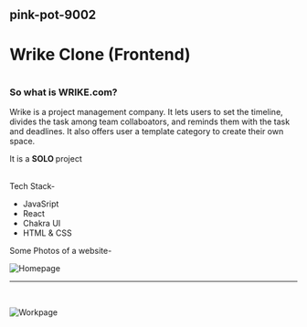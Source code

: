 ## pink-pot-9002

<h1><Strong>Wrike Clone (Frontend)</Strong> <h1>

<h3> So what is WRIKE.com? </h3> 

<p>Wrike is a project management company. It lets users to set the timeline, divides the task among team collaboators, and reminds them with the task and deadlines. It also offers user a template category to create their own space. </p> 

It is a <Strong> SOLO </Strong> project

<br/>
<bold> Tech Stack- </bold>
<ul>
  <li> JavaSript</li>
     <li>React  </li> <li> Chakra UI</li>
   <li>HTML & CSS </li>
</ul>


Some Photos of a website-

![Homepage](https://masai-course.s3.ap-south-1.amazonaws.com/editor/uploads/2023-02-27/Screenshot%20%28572%29_139166.png)
<br/>

---

<br/>

![Workpage](https://masai-course.s3.ap-south-1.amazonaws.com/editor/uploads/2023-02-27/Screenshot%20%28573%29_445751.png)


